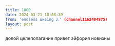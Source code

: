 ```yaml
---
title: 1800
date: 2024-03-21 10:08:39
from: 'endless шизing ⍼' (channel1162404975)
layout: post
---
```


долой целеполагание привет эйфория новизны
